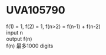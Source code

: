 # UVA105790
f(1) = 1, f(2) = 1, f(n>2) = f(n-1) + f(n-2)  
input n  
output f(n)  
f(n) 最多1000 digits  
